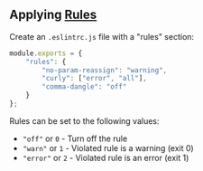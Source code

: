 ##  Applying [Rules](http://eslint.org/docs/rules/)

Create an `.eslintrc.js` file with a "rules" section:

```js
module.exports = {
    "rules": {
        "no-param-reassign": "warning",
        "curly": ["error", "all"],
        "comma-dangle": "off"
    }
};
```

Rules can be set to the following values:

* `"off"` or `0` - Turn off the rule
* `"warn"` or `1` - Violated rule is a warning (exit 0)
* `"error"` or `2` - Violated rule is an error (exit 1)
